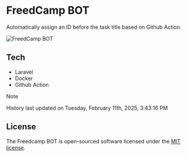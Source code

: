 # FreedCamp BOT

Automatically assign an ID before the task title based on Github Action.

![FreedCamp BOT](https://repository-images.githubusercontent.com/737932867/7d34798b-2680-471c-b089-a78a718d3d6a)

## Tech

- Laravel
- Docker
- Github Action

> [!NOTE]  
> History last updated on Tuesday, February 11th, 2025, 3:43:16 PM

## License

The Freedcamp BOT is open-sourced software licensed under the [MIT license](https://opensource.org/licenses/MIT).
